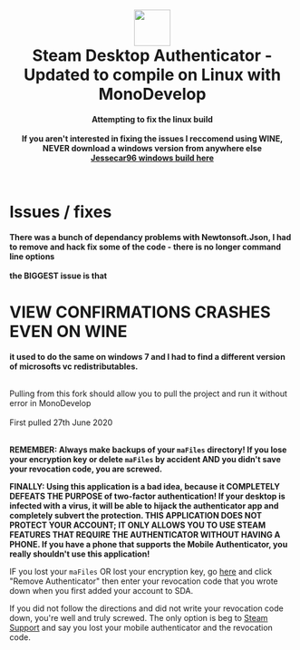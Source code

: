 <h1 align="center">
  <img  src="https://raw.githubusercontent.com/Jessecar96/SteamDesktopAuthenticator/master/icon.png" height="64" width="64" />
  <br/>
  Steam Desktop Authenticator - Updated to compile on Linux with MonoDevelop <br/>
 
</h1>

<p align="center">
  <b>Attempting to fix the linux build <br/><br/>
 <b>If you aren't interested in fixing the issues I reccomend using WINE, NEVER download a windows version from anywhere else<br/>
   <a href="https://github.com/Jessecar96/SteamDesktopAuthenticator/releases/latest">Jessecar96 windows build here</a>
   
   </b><br>
   <h1> Issues / fixes </h1>
   
   There was a bunch of dependancy problems with Newtonsoft.Json, I had to remove and hack fix some of the code - there is no longer command line options <br/>
   <br> the BIGGEST issue is that  <h1>VIEW CONFIRMATIONS CRASHES EVEN ON WINE </h1> it used to do the same on windows 7 and I had to find a different version of microsofts vc redistributables. </br> </br> </b>
   
   Pulling from this fork should allow you to pull the project and run it without error in MonoDevelop <br/><br/>
   First pulled 27th June 2020 </br><br/>

**REMEMBER: Always make backups of your `maFiles` directory! If you lose your encryption key or delete `maFiles` by accident AND you didn't save your revocation code, you are screwed.**

**FINALLY: Using this application is a bad idea, because it COMPLETELY DEFEATS THE PURPOSE of two-factor authentication! If your desktop is infected with a virus, it will be able to hijack the authenticator app and completely subvert the protection. THIS APPLICATION DOES NOT PROTECT YOUR ACCOUNT; IT ONLY ALLOWS YOU TO USE STEAM FEATURES THAT REQUIRE THE AUTHENTICATOR WITHOUT HAVING A PHONE. If you have a phone that supports the Mobile Authenticator, you really shouldn't use this application!**

IF you lost your `maFiles` OR lost your encryption key, go [here](https://store.steampowered.com/twofactor/manage) and click "Remove Authenticator" then enter your revocation code that you wrote down when you first added your account to SDA.

If you did not follow the directions and did not write your revocation code down, you're well and truly screwed. The only option is beg to [Steam Support](https://support.steampowered.com/) and say you lost your mobile authenticator and the revocation code.


